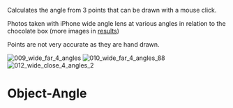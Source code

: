 Calculates the angle from 3 points that can be drawn with a mouse click. 

Photos taken with iPhone wide angle lens at various angles in relation to the chocolate box (more images in [results](https://github.com/PavKmiec/Object-Angle/tree/main/img_results_marked_angles))

Points are not very accurate as they are hand drawn.

![009_wide_far_4_angles](https://user-images.githubusercontent.com/35709452/132140416-e3d7e406-f9c3-4ca6-973b-71da33a61a53.png)
![010_wide_far_4_angles_88](https://user-images.githubusercontent.com/35709452/132140421-a4bdd9fc-d494-4307-8795-d171e5926eaa.png)
![012_wide_close_4_angles_2](https://user-images.githubusercontent.com/35709452/132140430-908f450f-2c47-47ca-8abf-28ba82d962bd.png)
# Object-Angle
